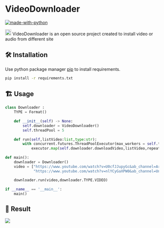 #  VideoDownloader
[![made-with-python](https://img.shields.io/badge/Made%20with-Python-1f425f.svg)](https://www.python.org/)

	

<img src = "https://33.media.tumblr.com/dc2b2cfd05dd7eb505f07eab3b6301cc/tumblr_nfp6gbkPcb1so5odzo1_500.gif" height=20/> VideoDownloader is an open source project created to install video or audio from different site 

## :hammer_and_wrench: Installation 

Use python package manager [pip](https://pip.pypa.io/en/stable/) to install requirements.

```bash
pip install -r requirements.txt
```




## :building_construction: Usage

```python
class Downloader :
    TYPE = Format()
    
    def __init__(self) -> None:
        self.downloader = VideoDownloader()
        self.threadPool = 5
    
    def run(self,listVideo:list,type:str):
        with concurrent.futures.ThreadPoolExecutor(max_workers = self.threadPool) as executor:
            executor.map(self.downloader.downloadVideo,listVideo,repeat(type))
        
def main():
    downloader = Downloader()
    video = ["https://www.youtube.com/watch?v=U0cfJJupyGc&ab_channel=Ar-RahmanTv",
    	     "https://www.youtube.com/watch?v=nlYCyGaXPW0&ab_channel=UnMusulman"]
    
    downloader.run(video,downloader.TYPE.VIDEO)
    
if __name__ == '__main__':
    main()
```
## :tada: Result

![](http://i.imgur.com/Ssfp7.gif)



